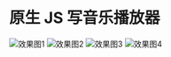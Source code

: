 # 原生 JS 写音乐播放器


![效果图1](https://github.com/GuZee/player/blob/master/cover/%E5%BE%AE%E4%BF%A1%E6%88%AA%E5%9B%BE_20190727175318.png)
![效果图2](https://github.com/GuZee/player/blob/master/cover/%E5%BE%AE%E4%BF%A1%E6%88%AA%E5%9B%BE_20190727175353.png)
![效果图3](https://github.com/GuZee/player/blob/master/cover/%E5%BE%AE%E4%BF%A1%E6%88%AA%E5%9B%BE_20190727175420.png)
![效果图4](https://github.com/GuZee/player/blob/master/cover/%E5%BE%AE%E4%BF%A1%E6%88%AA%E5%9B%BE_20190727175812.png)
